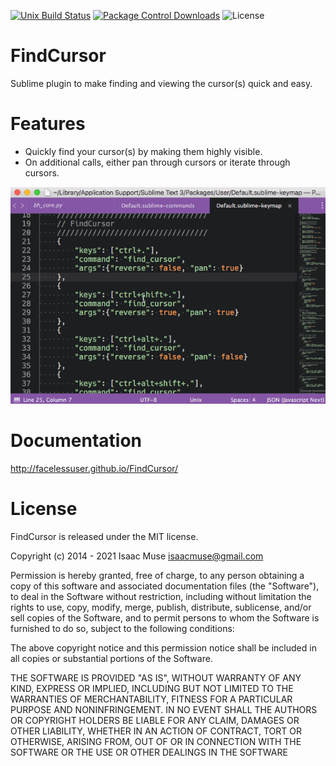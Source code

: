 [![Unix Build Status][travis-image]][travis-link]
[![Package Control Downloads][pc-image]][pc-link]
![License][license-image]
# FindCursor

Sublime plugin to make finding and viewing the cursor(s) quick and easy.

# Features

- Quickly find your cursor(s) by making them highly visible.
- On additional calls, either pan through cursors or iterate through cursors.

![screencast](docs/src/markdown/images/screencast.gif)

# Documentation

http://facelessuser.github.io/FindCursor/

# License

FindCursor is released under the MIT license.

Copyright (c) 2014 - 2021 Isaac Muse <isaacmuse@gmail.com>

Permission is hereby granted, free of charge, to any person obtaining a copy of this software and associated documentation files (the "Software"), to deal in the Software without restriction, including without limitation the rights to use, copy, modify, merge, publish, distribute, sublicense, and/or sell copies of the Software, and to permit persons to whom the Software is furnished to do so, subject to the following conditions:

The above copyright notice and this permission notice shall be included in all copies or substantial portions of the Software.

THE SOFTWARE IS PROVIDED "AS IS", WITHOUT WARRANTY OF ANY KIND, EXPRESS OR IMPLIED, INCLUDING BUT NOT LIMITED TO THE WARRANTIES OF MERCHANTABILITY, FITNESS FOR A PARTICULAR PURPOSE AND NONINFRINGEMENT. IN NO EVENT SHALL THE AUTHORS OR COPYRIGHT HOLDERS BE LIABLE FOR ANY CLAIM, DAMAGES OR OTHER LIABILITY, WHETHER IN AN ACTION OF CONTRACT, TORT OR OTHERWISE, ARISING FROM, OUT OF OR IN CONNECTION WITH THE SOFTWARE OR THE USE OR OTHER DEALINGS IN THE SOFTWARE

[travis-image]: https://img.shields.io/travis/facelessuser/FindCursor/master.svg
[travis-link]: https://travis-ci.org/facelessuser/FindCursor
[pc-image]: https://img.shields.io/packagecontrol/dt/FindCursor.svg
[pc-link]: https://packagecontrol.io/packages/FindCursor
[license-image]: https://img.shields.io/badge/license-MIT-blue.svg
